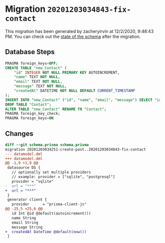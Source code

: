 # Migration `20201203034843-fix-contact`

This migration has been generated by zacheryirvin at 12/2/2020, 9:48:43 PM.
You can check out the [state of the schema](./schema.prisma) after the migration.

## Database Steps

```sql
PRAGMA foreign_keys=OFF;
CREATE TABLE "new_Contact" (
    "id" INTEGER NOT NULL PRIMARY KEY AUTOINCREMENT,
    "name" TEXT NOT NULL,
    "email" TEXT NOT NULL,
    "message" TEXT NOT NULL,
    "createdAt" DATETIME NOT NULL DEFAULT CURRENT_TIMESTAMP
);
INSERT INTO "new_Contact" ("id", "name", "email", "message") SELECT "id", "name", "email", "message" FROM "Contact";
DROP TABLE "Contact";
ALTER TABLE "new_Contact" RENAME TO "Contact";
PRAGMA foreign_key_check;
PRAGMA foreign_keys=ON
```

## Changes

```diff
diff --git schema.prisma schema.prisma
migration 20201203034251-create-post..20201203034843-fix-contact
--- datamodel.dml
+++ datamodel.dml
@@ -1,9 +1,9 @@
 datasource DS {
   // optionally set multiple providers
   // example: provider = ["sqlite", "postgresql"]
   provider = "sqlite"
-  url = "***"
+  url = "***"
 }
 generator client {
   provider      = "prisma-client-js"
@@ -25,5 +25,6 @@
   id Int @id @default(autoincrement())
   name String
   email String
   message String
+  createdAt DateTime @default(now())
 }
```


